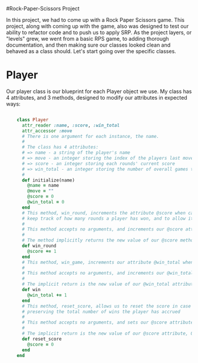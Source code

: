 #Rock-Paper-Scissors Project

In this project, we had to come up with a Rock Paper Scissors game.  This project, along with coming up with the game, also was designed to test our ability to refactor code and to push us to apply SRP.  As the project layers, or "levels" grew, we went from a basic RPS game, to adding thorough documentation, and then making sure our classes looked clean and behaved as a class should.  Let's start going over the specific classes.

# Player

Our player class is our blueprint for each Player object we use.  My class has 4 attributes, and 3 methods, designed to modify our attributes in expected ways:

``` ruby

    class Player
      attr_reader :name, :score, :win_total
      attr_accessor :move
      # There is one argument for each instance, the name.
      #
      # The class has 4 attributes:
      # => name - a string of the player's name
      # => move - an integer storing the index of the players last move
      # => score - an integer storing each rounds' current score
      # => win_total - an integer storing the number of overall games the player has won.
      #  
      def initialize(name)
        @name = name
        @move = ""
        @score = 0
        @win_total = 0
      end
      # This method, win_round, increments the attribute @score when called.  It is used to allow our app.rb to 
      # keep track of how many rounds a player has won, and to allow it to set winning conditions.
      #
      # This method accepts no arguments, and increments our @score attribute by one
      #
      # The method implicitly returns the new value of our @score method.
      def win_round
        @score += 1
      end
      # This method, win_game, increments our attribute @win_total when called.
      #
      # This method accepts no arguments, and increments our @win_total attribute by one
      #
      # The implicit return is the new value of our @win_total attribute 
      def win
        @win_total += 1
      end
      # This method, reset_score, allows us to reset the score in case of future games, while 
      # preserving the total number of wins the player has accrued
      #
      # This method accepts no arguments, and sets our @score attribute to 0
      #
      # The implicit return is the new value of our @score attribute, 0
      def reset_score
        @score = 0
      end
    end

```